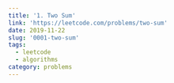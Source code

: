 ```yaml
---
title: '1. Two Sum'
link: 'https://leetcode.com/problems/two-sum'
date: 2019-11-22
slug: '0001-two-sum'
tags:
  - leetcode
  - algorithms
category: problems
---
```


<!-- embed:0001-two-sum.js -->

